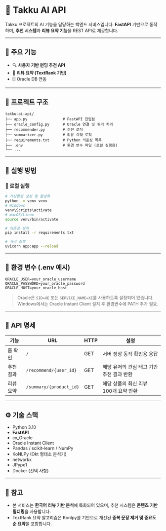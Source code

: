 # 🧠 Takku AI API

Takku 프로젝트의 AI 기능을 담당하는 백엔드 서비스입니다.
**FastAPI** 기반으로 동작하며, **추천 시스템**과 **리뷰 요약 기능**을 REST API로 제공합니다.

---

## 📌 주요 기능

* 🔍 **사용자 기반 펀딩 추천 API**
* 📝 **리뷰 요약 (TextRank 기반)**
* 🗄️ Oracle DB 연동

---

## 📁 프로젝트 구조

```
takku-ai-api/
├── app.py                # FastAPI 진입점
├── oracle_config.py      # Oracle 연결 및 쿼리 처리
├── recommender.py        # 추천 로직
├── summarizer.py         # 리뷰 요약 로직
├── requirements.txt      # Python 의존성 목록
├── .env                  # 환경 변수 파일 (로컬 실행용)
└── ...
```

---

## 🚀 실행 방법

### 🧪 로컬 실행

```bash
# 가상환경 생성 및 활성화
python -m venv venv
# Windows
venv\Scripts\activate
# macOS/Linux
source venv/bin/activate

# 의존성 설치
pip install -r requirements.txt

# 서버 실행
uvicorn app:app --reload
```

---

## 🔐 환경 변수 (.env 예시)

```env
ORACLE_USER=your_oracle_username
ORACLE_PASSWORD=your_oracle_password
ORACLE_HOST=your_oracle_host
```

> Oracle은 `SID=XE` 또는 `SERVICE_NAME=XE`를 사용하도록 설정되어 있습니다.
> Windows에서는 Oracle Instant Client 설치 후 환경변수에 PATH 추가 필요.

---

## 📡 API 명세

| 기능    | URL                     | HTTP | 설명                       |
| ----- | ----------------------- | ---- | ------------------------ |
| 홈 확인  | `/`                     | GET  | 서버 정상 동작 확인용 응답          |
| 추천 결과 | `/recommend/{user_id}`  | GET  | 해당 유저의 관심 태그 기반 추천 결과 반환 |
| 리뷰 요약 | `/summary/{product_id}` | GET  | 해당 상품의 최신 리뷰 100개 요약 반환  |


---

## ⚙️ 기술 스택

* Python 3.10
* **FastAPI**
* cx\_Oracle
* Oracle Instant Client
* Pandas / scikit-learn / NumPy
* KoNLPy (Okt 형태소 분석기)
* networkx
* JPype1
* Docker (선택 사항)

---

## 📝 참고

* 본 서비스는 **한국어 리뷰 기반 분석**에 특화되어 있으며, 추천 시스템은 **콘텐츠 기반 필터링**을 사용합니다.
* TextRank 요약 알고리즘은 Konlpy를 기반으로 개선된 **중복 문장 제거 및 중요도 순 요약**을 포함합니다.

